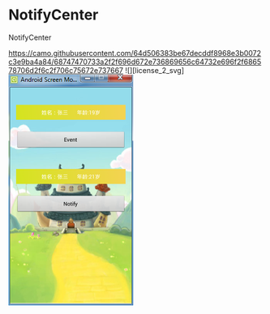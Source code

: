 # NotifyCenter
NotifyCenter

https://camo.githubusercontent.com/64d506383be67decddf8968e3b0072c3e9ba4a84/68747470733a2f2f696d672e736869656c64732e696f2f686578706d2f6c2f706c75672e737667
![][license_2_svg]
![](https://github.com/longtaoge/NotifyCenter/blob/master/res/drawable/notify.png)
